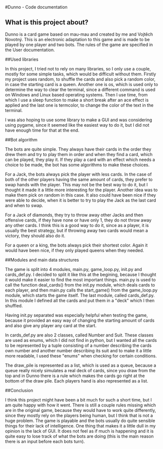 #Dunno - Code documentation

## What is this project about?

Dunno is a card game based on mau-mau and created by me and Vojtěch Novotný. This is an electronic adaptation to this game and is made to be played by one player and two bots. The rules of the game are specified in the User documentation.

##Used libraries

In this project, I tried not to rely on many libraries, so I only use a couple, mostly for some simple tasks, which would be difficult without them. Firstly my project uses random, to shuffle the cards and also pick a random color, in case the starting card is a queen. Another one is os, which is used only to determine the way to clear the terminal, since a different command is used on Windows and Linux based operating systems. Then I use time, from which I use a sleep function to make a short break after an ace effect is applied and the last one is termcolor, to change the color of the text in the terminal.

I was also hoping to use some library to make a GUI and was considering using pygame, since it seemed like the easiest way to do it, but I did not have enough time for that at the end.

##Bot algorithm

The bots are quite simple. They always have their cards in the order they drew them and try to play them in order and when they find a card, which can be played, they play it. If they play a card with an effect which needs a choice to be made, the bot has some algorithms to make these choices.

For a Jack, the bots always pick the player with less cards. In the case of both of the other players having the same amount of cards, they prefer to swap hands with the player. This may not be the best way to do it, but I thought it made it a little more interesting for the player. Another idea was to make them pick on random in this case. It also could have been nice if they were able to decide, when it is better to try to play the Jack as the last card and when to swap.

For a Jack of diamonds, they try to throw away other Jacks and then offensive cards, if they have none or have only 1, they do not throw away any other cards. I think this is a good way to do it, since as a player, it is usually the best strategy, but if throwing away two cards would mean a victory, they should also do it.

For a queen or a king, the bots always pick their shortest color. Again it would have been nice, if they only played queens when they needed.

##Modules and main data structures

The game is split into 4 modules, main.py, game_loop.py, init.py and cards_def.py. I decided to split it like this at the begining, because I thought it would make it easier to find the most important things. main.py is used to call the function deal_cards() from the init.py module, which deals cards to each player, and then main.py calls the start_game() from the game_loop.py module, which starts the game itself. The last module, called cards_def.py. In this module I defined all the cards and put them in a "deck" which I then shuffled.

Having init.py separated was especially helpful when testing the game, because it provided an easy way of changing the starting amount of cards and also give any player any card at the start.

In cards_def.py are also 2 classes, called Number and Suit. These classes are used as enums, which I did not find in python, but I wanted all the cards to be represented by a tuple consisting of a number describing the cards own number and another number describing its suit and to make it a little more readable, I used these "enums" when checking for certain conditions.

The draw_pile is represented as a list, which is used as a queue, because a queue really nicely simulates a real deck of cards, since you draw from the top and in Dunno there is a rule which makes the cards go right at the bottom of the draw pile. Each players hand is also represented as a list.

##Conclusion

I think this project might have been a bit much for such a short time, but I am quite happy with how it went. There is still a couple rules missing which are in the original game, because they would have to work quite differently, since they mostly rely on the players being human, but I think that is not a huge problem. The game is playable and the bots usually do quite sensible things for their lack of intelligence. One thing that makes it a little dull in my opinion is the lack of GUI. It does not feel as if much is happening and it is quite easy to lose track of what the bots are doing (this is the main reason there is an input before each bots turn).
